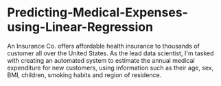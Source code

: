 # Predicting-Medical-Expenses-using-Linear-Regression
An Insurance Co. offers affordable health insurance to thousands of customer all over the United States. As the lead data scientist, I'm tasked with creating an automated system to estimate the annual medical expenditure for new customers, using information such as their age, sex, BMI, children, smoking habits and region of residence.  
